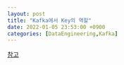 ```yaml
---
layout: post
title: "Kafka에서 Key의 역할"
date: 2022-01-05 23:53:00 +0900
categories: [DataEngineering,Kafka]
---
```


[참고](https://stackoverflow.com/questions/29511521/is-key-required-as-part-of-sending-messages-to-kafka)
